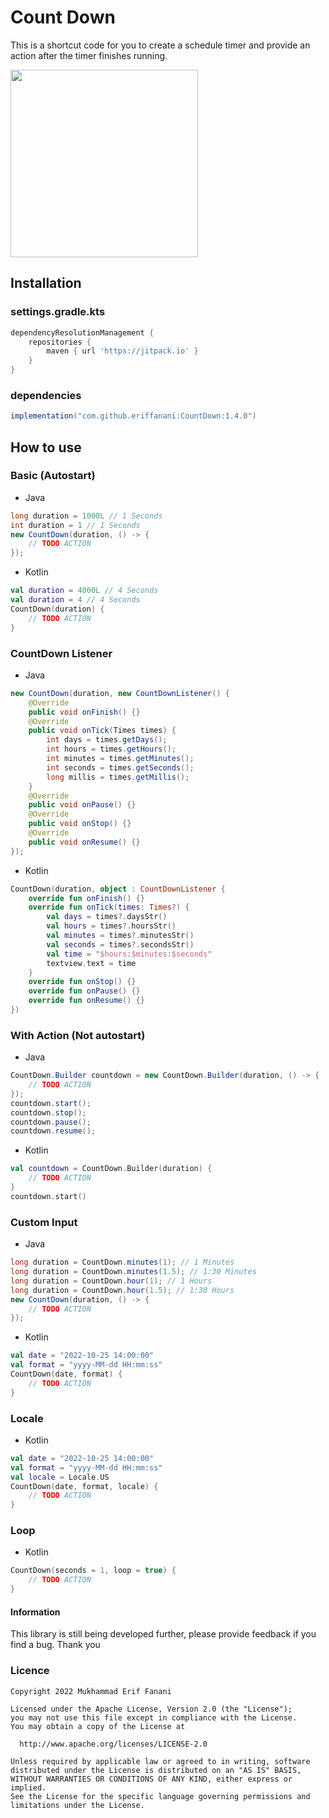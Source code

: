 # Count Down
This is a shortcut code for you to create a schedule timer and provide an action after the timer finishes running.

<img width="300px" src="https://user-images.githubusercontent.com/26743731/197709856-081bfab0-6e7f-40c9-8e14-6351125e2c62.gif"/>

## Installation

### settings.gradle.kts
```gradle
dependencyResolutionManagement {
    repositories {
        maven { url 'https://jitpack.io' }
    }
}
```

### dependencies
```gradle
implementation("com.github.eriffanani:CountDown:1.4.0")
```

## How to use
### Basic (Autostart)
* Java
```java
long duration = 1000L // 1 Seconds
int duration = 1 // 1 Seconds
new CountDown(duration, () -> {
    // TODO ACTION
});
```
* Kotlin
```kotlin
val duration = 4000L // 4 Seconds
val duration = 4 // 4 Seconds
CountDown(duration) {
    // TODO ACTION            
}
```

### CountDown Listener
* Java
```java
new CountDown(duration, new CountDownListener() {
    @Override
    public void onFinish() {}
    @Override
    public void onTick(Times times) {
        int days = times.getDays();
        int hours = times.getHours();
        int minutes = times.getMinutes();
        int seconds = times.getSeconds();
        long millis = times.getMillis();
    }
    @Override
    public void onPause() {}
    @Override
    public void onStop() {}
    @Override
    public void onResume() {}
});
```
* Kotlin
```kotlin
CountDown(duration, object : CountDownListener {
    override fun onFinish() {}
    override fun onTick(times: Times?) {
        val days = times?.daysStr()
        val hours = times?.hoursStr()
        val minutes = times?.minutesStr()
        val seconds = times?.secondsStr()
        val time = "$hours:$minutes:$seconds"
        textview.text = time
    }
    override fun onStop() {}
    override fun onPause() {}
    override fun onResume() {}
})
```

### With Action (Not autostart)
* Java
```java
CountDown.Builder countdown = new CountDown.Builder(duration, () -> {
    // TODO ACTION
});
countdown.start();
countdown.stop();
countdown.pause();
countdown.resume();
```
* Kotlin
```kotlin
val countdown = CountDown.Builder(duration) {
    // TODO ACTION
}
countdown.start()
```

### Custom Input
* Java
```java
long duration = CountDown.minutes(1); // 1 Minutes
long duration = CountDown.minutes(1.5); // 1:30 Minutes
long duration = CountDown.hour(1); // 1 Hours
long duration = CountDown.hour(1.5); // 1:30 Hours
new CountDown(duration, () -> {
    // TODO ACTION
});
```
* Kotlin
```kotlin
val date = "2022-10-25 14:00:00"
val format = "yyyy-MM-dd HH:mm:ss"
CountDown(date, format) {
    // TODO ACTION
}
```

### Locale
* Kotlin
```Kotlin
val date = "2022-10-25 14:00:00"
val format = "yyyy-MM-dd HH:mm:ss"
val locale = Locale.US
CountDown(date, format, locale) {
    // TODO ACTION
}
```

### Loop
* Kotlin
```Kotlin
CountDown(seconds = 1, loop = true) {
    // TODO ACTION
}
```

#### Information
This library is still being developed further, please provide feedback if you find a bug. Thank you
### Licence
```license
Copyright 2022 Mukhammad Erif Fanani

Licensed under the Apache License, Version 2.0 (the "License");
you may not use this file except in compliance with the License.
You may obtain a copy of the License at

  http://www.apache.org/licenses/LICENSE-2.0

Unless required by applicable law or agreed to in writing, software
distributed under the License is distributed on an "AS IS" BASIS,
WITHOUT WARRANTIES OR CONDITIONS OF ANY KIND, either express or implied.
See the License for the specific language governing permissions and
limitations under the License.
```
